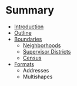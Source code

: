 # Summary

* [Introduction](README.md)
* [Outline](chapter1.md)
* [Boundaries](boundaries/intro.md)
   * [Neighborhoods](boundaries/neighborhoods.md)
   * [Supervisor Districts](boundaries/supervisor_districts.md)
   * [Census](boundaries/census.md)
* [Formats](formats.md)
   * Addresses
   * Multishapes


